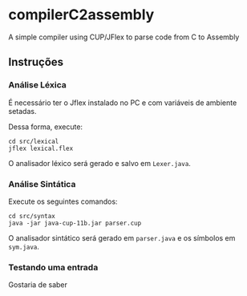 # compilerC2assembly
A simple compiler using CUP/JFlex to parse code from C to Assembly 

## Instruções

### Análise Léxica
É necessário ter o Jflex instalado no PC e com variáveis de ambiente setadas.

Dessa forma, execute:

```
cd src/lexical
jflex lexical.flex
```

O analisador léxico será gerado e salvo em `Lexer.java`.

### Análise Sintática
Execute os seguintes comandos:

```
cd src/syntax
java -jar java-cup-11b.jar parser.cup
```

O analisador sintático será gerado em `parser.java` e os símbolos em `sym.java`.

### Testando uma entrada

Gostaria de saber